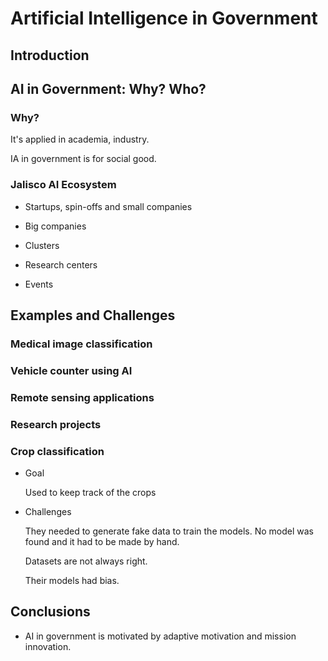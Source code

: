# Artificial Intelligence in Government

## Introduction

## AI in Government: Why? Who? 

### Why? 

It's applied in academia, industry.

IA in government is for social good.

### Jalisco AI Ecosystem

- Startups, spin-offs and small companies

- Big companies

- Clusters 

- Research centers

- Events

## Examples and Challenges

### Medical image classification

### Vehicle counter using AI

### Remote sensing applications

### Research projects

### Crop classification

- Goal

    Used to keep track of the crops

- Challenges

    They needed to generate fake data to train the models. No model was found and it had to be made by hand.

    Datasets are not always right.

    Their models had bias.

## Conclusions

- AI in government is motivated by adaptive motivation and mission innovation.
